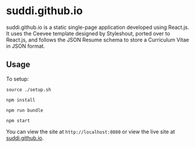 # suddi.github.io

suddi.github.io is a static single-page application developed using React.js. It uses the Ceevee template designed by Styleshout, ported over to React.js, and follows the JSON Resume schema to store a Curriculum Vitae in JSON format.

## Usage

To setup:
````
source ./setup.sh

npm install

npm run bundle

npm start
````

You can view the site at `http://localhost:8080` or view the live site at [suddi.github.io](https://suddi.github.io).
